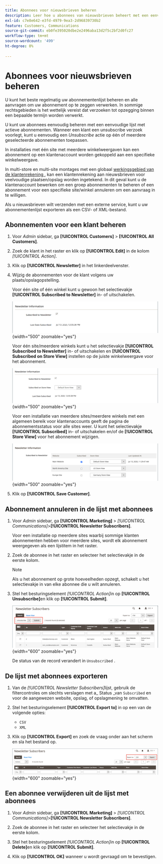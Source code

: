 ```yaml
---
title: Abonnees voor nieuwsbrieven beheren
description: Leer hoe u abonnees van nieuwsbrieven beheert met een eenvoudige lijst met actieve abonnementen.
exl-id: c7e8e642-e3fd-4979-9ea3-2d96839730b2
feature: Customers, Communications
source-git-commit: eb0fe395020dbe2e2496aba13d2f5c2bf2d0fc27
workflow-type: tm+mt
source-wordcount: '499'
ht-degree: 0%

---
```


# Abonnees voor nieuwsbrieven beheren

U kunt het beste regelmatig uw abonnementenlijst beheren en alle aanvragen om uw abonnement op te zeggen verwerken. In sommige rechtsgebieden is het wettelijk vereist dat verzoeken tot opzegging binnen een bepaalde termijn worden verwerkt.

U kunt uw abonnees eenvoudig beheren met een eenvoudige lijst met actieve abonnementen. Wanneer een klant een unsubscribe verzoek voorlegt, kunt u eenvoudig een _Unsubscribe_ actie op één of meerdere geselecteerde abonnementen toepassen.

In installaties met één site met meerdere winkelweergaven kan een abonnement op een klantenaccount worden gekoppeld aan een specifieke winkelweergave.

In multi-store en multi-site montages met een globaal [ werkingsgebied van de klantenrekening ](../customers/customer-account-scope.md), kan een klantenrekening aan nieuwsbrieven voor veelvoudige plaatsen/opslag worden ingetekend. In dit geval kunt u de klantenaccount bewerken om een groep abonnementen te beheren of een abonnement voor een specifieke site/winkel annuleren om een aanvraag in te willigen.

Als u nieuwsbrieven wilt verzenden met een externe service, kunt u uw abonnementenlijst exporteren als een CSV- of XML-bestand.

## Abonnementen voor een klant beheren

1. Voor _Admin_ sidebar, ga **[!UICONTROL Customers]** > **[!UICONTROL All Customers]**.

1. Zoek de klant in het raster en klik op **[!UICONTROL Edit]** in de kolom _[!UICONTROL Action]_.

1. Klik op **[!UICONTROL Newsletter]** in het linkerdeelvenster.

1. Wijzig de abonnementen voor de klant volgens uw plaats/opslagopstelling.

   Voor één site of één winkel kunt u gewoon het selectievakje **[!UICONTROL Subscribed to Newsletter]** in- of uitschakelen.

   ![ Enige checkbox van het de bulletin van de archiefklant ](./assets/newsletter-customer-single-store.png){width="500" zoomable="yes"}

   Voor één site/meerdere winkels kunt u het selectievakje **[!UICONTROL Subscribed to Newsletter]** in- of uitschakelen en **[!UICONTROL Subscribed on Store View]** instellen op de juiste winkelweergave voor het abonnement.

   ![ multi-store checkbox van het de bulletin van de klant en de selecteur van de opslagmening ](./assets/newsletter-customer-multi-store.png){width="500" zoomable="yes"}

   Voor een installatie van meerdere sites/meerdere winkels met een algemeen bereik voor klantenaccounts geeft de pagina de abonnementsstatus voor alle sites weer. U kunt het selectievakje **[!UICONTROL Subscribed]** in- of uitschakelen en/of de **[!UICONTROL Store View]** voor het abonnement wijzigen.

   ![ Multisite checkboxes van het de bulletin van de klant en de selecteurs van de opslagmening ](./assets/newsletter-customer-multi-site.png){width="500" zoomable="yes"}

1. Klik op **[!UICONTROL Save Customer]**.

## Abonnement annuleren in de lijst met abonnees

1. Voor _Admin_ sidebar, ga **[!UICONTROL Marketing]** > _[!UICONTROL Communications]_>**[!UICONTROL Newsletter Subscribers]**.

   Voor een installatie op meerdere sites waarbij sommige klanten abonnementen hebben voor meerdere sites, wordt elk abonnement weergegeven als een lijstitem in het raster.

1. Zoek de abonnee in het raster en selecteer het selectievakje in de eerste kolom.

   >[!NOTE]
   >
   >Als u het abonnement op grote hoeveelheden opzegt, schakelt u het selectievakje in van elke abonnee die u wilt annuleren.

1. Stel het besturingselement _[!UICONTROL Action]_&#x200B;in op **[!UICONTROL Unsubscribe]**&#x200B;en klik op **[!UICONTROL Submit]**.

   ![ Unsubscribe nieuwsbrief ](./assets/newsletter-unsubscribe.png){width="600" zoomable="yes"}

   De status van de record verandert in `Unsubscribed` .

## De lijst met abonnees exporteren

1. Van de _[!UICONTROL Newsletter Subscribers]_&#x200B;lijst, gebruik de filtercontroles om slechts verslagen met a_ Status _van `Subscribed` en voor de aangewezen website, opslag, of opslagmening te omvatten.

1. Stel het besturingselement **[!UICONTROL Export to]** in op een van de volgende opties:

   - `CSV`
   - `XML`

1. Klik op **[!UICONTROL Export]** en zoek de vraag onder aan het scherm en sla het bestand op.

   ![ de nieuwsbrief van de Uitvoer abonnees ](./assets/newsletter-subscribers-export.png){width="600" zoomable="yes"}

## Een abonnee verwijderen uit de lijst met abonnees

1. Voor _Admin_ sidebar, ga **[!UICONTROL Marketing]** > _[!UICONTROL Communications]_>**[!UICONTROL Newsletter Subscribers]**.

1. Zoek de abonnee in het raster en selecteer het selectievakje in de eerste kolom.

1. Stel het besturingselement _[!UICONTROL Action]_&#x200B;in op **[!UICONTROL Delete]**&#x200B;en klik op **[!UICONTROL Submit]**.

1. Klik op **[!UICONTROL OK]** wanneer u wordt gevraagd om te bevestigen.
